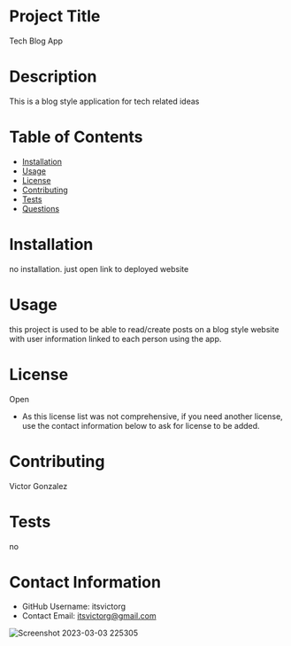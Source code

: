 
# Project Title
Tech Blog App
# Description
This is a blog style application for tech related ideas
# Table of Contents 
* [Installation](#-Installation)
* [Usage](#-Usage)
* [License](#-Installation)
* [Contributing](#-Contributing)
* [Tests](#-Tests)
* [Questions](#-Contact-Information)
  
# Installation
no installation. just open link to deployed website
# Usage
this project is used to be able to read/create posts on a blog style website with user information linked to each person using the app.
# License 
Open
* As this license list was not comprehensive, if you need another license, use the contact information below to ask for license to be added. 
# Contributing 
Victor Gonzalez
# Tests
no
# Contact Information 
* GitHub Username: itsvictorg
* Contact Email: itsvictorg@gmail.com

![Screenshot 2023-03-03 225305](https://user-images.githubusercontent.com/72170737/222876533-4d858dcb-6d5a-434d-b99a-1d7332740548.png)
